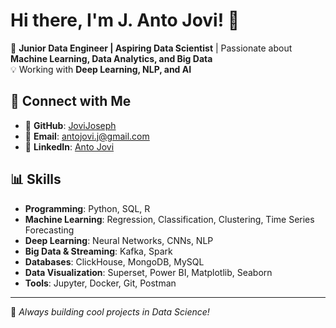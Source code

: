 # Hi there, I'm J. Anto Jovi! 👋

🚀 **Junior Data Engineer | Aspiring Data Scientist** | Passionate about **Machine Learning, Data Analytics, and Big Data**  
💡 Working with **Deep Learning, NLP, and AI**  

## 🔗 Connect with Me
- 🏡 **GitHub**: [JoviJoseph](https://github.com/JoviJoseph)  
- 📧 **Email**: antojovi.j@gmail.com  
- 💼 **LinkedIn**: [Anto Jovi](https://www.linkedin.com/in/anto-jovi-1892b7257/)  

## 📊 Skills
- **Programming**: Python, SQL, R  
- **Machine Learning**: Regression, Classification, Clustering, Time Series Forecasting  
- **Deep Learning**: Neural Networks, CNNs, NLP  
- **Big Data & Streaming**: Kafka, Spark  
- **Databases**: ClickHouse, MongoDB, MySQL  
- **Data Visualization**: Superset, Power BI, Matplotlib, Seaborn  
- **Tools**: Jupyter, Docker, Git, Postman  

---

🔹 *Always building cool projects in Data Science!* 
